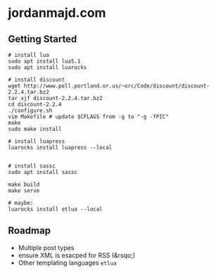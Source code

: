 # jordanmajd.com



## Getting Started

```
# install lua
sudo apt install lua5.1
sudo apt install luarocks

# install discount
wget http://www.pell.portland.or.us/~orc/Code/discount/discount-2.2.4.tar.bz2
tar xjf discount-2.2.4.tar.bz2
cd discount-2.2.4
./configure.sh
vim Makefile # update $CFLAGS from -g to "-g -fPIC"
make
sudo make install

# install luapress
luarocks install luapress --local


# install sassc
sudo apt install sassc

make build
make serve

# maybe:
luarocks install etlua --local
```


## Roadmap

- Multiple post types
- ensure XML is esacped for RSS (&rsqo;)
- Other templating languages `etlua`
